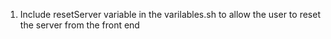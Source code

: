 1. Include resetServer variable in the varilables.sh to allow the user to reset the server from the front end